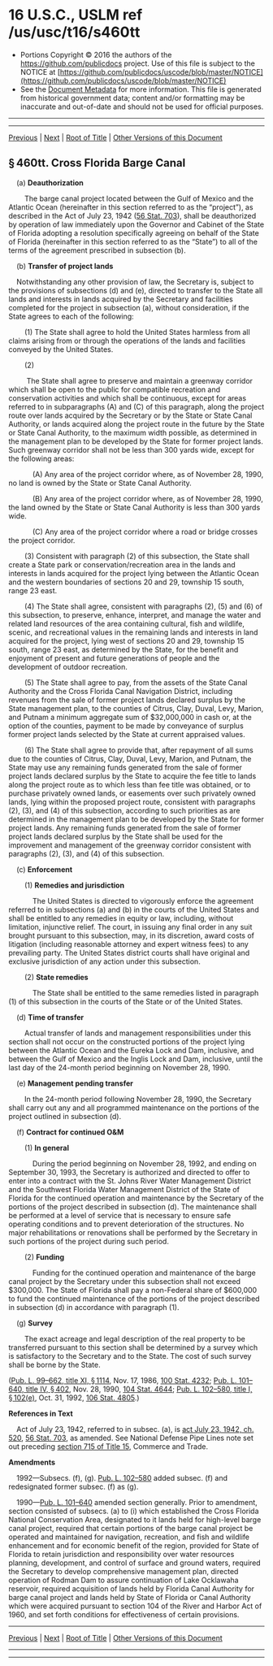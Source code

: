 ---
---

# 16 U.S.C., USLM ref /us/usc/t16/s460tt

* Portions Copyright © 2016 the authors of the https://github.com/publicdocs project.
  Use of this file is subject to the NOTICE at [https://github.com/publicdocs/uscode/blob/master/NOTICE](https://github.com/publicdocs/uscode/blob/master/NOTICE)
* See the [Document Metadata](././../../../../..//README.md) for more information.
  This file is generated from historical government data; content and/or formatting may be inaccurate and out-of-date and should not be used for official purposes.

----------
----------

[Previous](./../../../../..//us/usc/t16/ch1/schCV/m__us_usc_t16_ch1_schCV.md) | [Next](./../../../../..//us/usc/t16/ch1/schCVI/m__us_usc_t16_ch1_schCVI.md) | [Root of Title](./../../../../../) | [Other Versions of this Document](https://publicdocs.github.io/go/links?ns=uslm&ref=%2Fus%2Fusc%2Ft16%2Fs460tt)

## § 460tt. Cross Florida Barge Canal

    (a) __Deauthorization__ 

        The barge canal project located between the Gulf of Mexico and the Atlantic Ocean (hereinafter in this section referred to as the “project”), as described in the Act of July 23, 1942 ([56 Stat. 703][/us/stat/56/703]), shall be deauthorized by operation of law immediately upon the Governor and Cabinet of the State of Florida adopting a resolution specifically agreeing on behalf of the State of Florida (hereinafter in this section referred to as the “State”) to all of the terms of the agreement prescribed in subsection (b).

    (b) __Transfer of project lands__ 

    Notwithstanding any other provision of law, the Secretary is, subject to the provisions of subsections (d) and (e), directed to transfer to the State all lands and interests in lands acquired by the Secretary and facilities completed for the project in subsection (a), without consideration, if the State agrees to each of the following:

        (1) The State shall agree to hold the United States harmless from all claims arising from or through the operations of the lands and facilities conveyed by the United States.

        (2)

         The State shall agree to preserve and maintain a greenway corridor which shall be open to the public for compatible recreation and conservation activities and which shall be continuous, except for areas referred to in subparagraphs (A) and (C) of this paragraph, along the project route over lands acquired by the Secretary or by the State or State Canal Authority, or lands acquired along the project route in the future by the State or State Canal Authority, to the maximum width possible, as determined in the management plan to be developed by the State for former project lands. Such greenway corridor shall not be less than 300 yards wide, except for the following areas:

            (A) Any area of the project corridor where, as of November 28, 1990, no land is owned by the State or State Canal Authority.

            (B) Any area of the project corridor where, as of November 28, 1990, the land owned by the State or State Canal Authority is less than 300 yards wide.

            (C) Any area of the project corridor where a road or bridge crosses the project corridor.

        (3) Consistent with paragraph (2) of this subsection, the State shall create a State park or conservation/recreation area in the lands and interests in lands acquired for the project lying between the Atlantic Ocean and the western boundaries of sections 20 and 29, township 15 south, range 23 east.

        (4) The State shall agree, consistent with paragraphs (2), (5) and (6) of this subsection, to preserve, enhance, interpret, and manage the water and related land resources of the area containing cultural, fish and wildlife, scenic, and recreational values in the remaining lands and interests in land acquired for the project, lying west of sections 20 and 29, township 15 south, range 23 east, as determined by the State, for the benefit and enjoyment of present and future generations of people and the development of outdoor recreation.

        (5) The State shall agree to pay, from the assets of the State Canal Authority and the Cross Florida Canal Navigation District, including revenues from the sale of former project lands declared surplus by the State management plan, to the counties of Citrus, Clay, Duval, Levy, Marion, and Putnam a minimum aggregate sum of $32,000,000 in cash or, at the option of the counties, payment to be made by conveyance of surplus former project lands selected by the State at current appraised values.

        (6) The State shall agree to provide that, after repayment of all sums due to the counties of Citrus, Clay, Duval, Levy, Marion, and Putnam, the State may use any remaining funds generated from the sale of former project lands declared surplus by the State to acquire the fee title to lands along the project route as to which less than fee title was obtained, or to purchase privately owned lands, or easements over such privately owned lands, lying within the proposed project route, consistent with paragraphs (2), (3), and (4) of this subsection, according to such priorities as are determined in the management plan to be developed by the State for former project lands. Any remaining funds generated from the sale of former project lands declared surplus by the State shall be used for the improvement and management of the greenway corridor consistent with paragraphs (2), (3), and (4) of this subsection.

    (c) __Enforcement__ 

        (1) __Remedies and jurisdiction__ 

            The United States is directed to vigorously enforce the agreement referred to in subsections (a) and (b) in the courts of the United States and shall be entitled to any remedies in equity or law, including, without limitation, injunctive relief. The court, in issuing any final order in any suit brought pursuant to this subsection, may, in its discretion, award costs of litigation (including reasonable attorney and expert witness fees) to any prevailing party. The United States district courts shall have original and exclusive jurisdiction of any action under this subsection.

        (2) __State remedies__ 

            The State shall be entitled to the same remedies listed in paragraph (1) of this subsection in the courts of the State or of the United States.

    (d) __Time of transfer__ 

        Actual transfer of lands and management responsibilities under this section shall not occur on the constructed portions of the project lying between the Atlantic Ocean and the Eureka Lock and Dam, inclusive, and between the Gulf of Mexico and the Inglis Lock and Dam, inclusive, until the last day of the 24-month period beginning on November 28, 1990.

    (e) __Management pending transfer__ 

        In the 24-month period following November 28, 1990, the Secretary shall carry out any and all programmed maintenance on the portions of the project outlined in subsection (d).

    (f) __Contract for continued O&M__ 

        (1) __In general__ 

            During the period beginning on November 28, 1992, and ending on September 30, 1993, the Secretary is authorized and directed to offer to enter into a contract with the St. Johns River Water Management District and the Southwest Florida Water Management District of the State of Florida for the continued operation and maintenance by the Secretary of the portions of the project described in subsection (d). The maintenance shall be performed at a level of service that is necessary to ensure safe operating conditions and to prevent deterioration of the structures. No major rehabilitations or renovations shall be performed by the Secretary in such portions of the project during such period.

        (2) __Funding__ 

            Funding for the continued operation and maintenance of the barge canal project by the Secretary under this subsection shall not exceed $300,000. The State of Florida shall pay a non-Federal share of $600,000 to fund the continued maintenance of the portions of the project described in subsection (d) in accordance with paragraph (1).

    (g) __Survey__ 

        The exact acreage and legal description of the real property to be transferred pursuant to this section shall be determined by a survey which is satisfactory to the Secretary and to the State. The cost of such survey shall be borne by the State.

([Pub. L. 99–662, title XI, § 1114][/us/pl/99/662/s1114], Nov. 17, 1986, [100 Stat. 4232][/us/stat/100/4232]; [Pub. L. 101–640, title IV, § 402][/us/pl/101/640/s402], Nov. 28, 1990, [104 Stat. 4644][/us/stat/104/4644]; [Pub. L. 102–580, title I, § 102(e)][/us/pl/102/580/s102/e], Oct. 31, 1992, [106 Stat. 4805][/us/stat/106/4805].)

 __References in Text__ 

    Act of July 23, 1942, referred to in subsec. (a), is [act July 23, 1942, ch. 520][/us/act/1942-07-23/ch520], [56 Stat. 703][/us/stat/56/703], as amended. See National Defense Pipe Lines note set out preceding [section 715 of Title 15][/us/usc/t15/s715], Commerce and Trade.

 __Amendments__ 

    1992—Subsecs. (f), (g). [Pub. L. 102–580][/us/pl/102/580] added subsec. (f) and redesignated former subsec. (f) as (g).

    1990—[Pub. L. 101–640][/us/pl/101/640] amended section generally. Prior to amendment, section consisted of subsecs. (a) to (i) which established the Cross Florida National Conservation Area, designated to it lands held for high-level barge canal project, required that certain portions of the barge canal project be operated and maintained for navigation, recreation, and fish and wildlife enhancement and for economic benefit of the region, provided for State of Florida to retain jurisdiction and responsibility over water resources planning, development, and control of surface and ground waters, required the Secretary to develop comprehensive management plan, directed operation of Rodman Dam to assure continuation of Lake Ocklawaha reservoir, required acquisition of lands held by Florida Canal Authority for barge canal project and lands held by State of Florida or Canal Authority which were acquired pursuant to section 104 of the River and Harbor Act of 1960, and set forth conditions for effectiveness of certain provisions.

----------

[Previous](./../../../../..//us/usc/t16/ch1/schCV/m__us_usc_t16_ch1_schCV.md) | [Next](./../../../../..//us/usc/t16/ch1/schCVI/m__us_usc_t16_ch1_schCVI.md) | [Root of Title](./../../../../../) | [Other Versions of this Document](https://publicdocs.github.io/go/links?ns=uslm&ref=%2Fus%2Fusc%2Ft16%2Fs460tt)

----------
----------

[/us/stat/56/703]: https://publicdocs.github.io/go/links?ns=uslm&ref=%2Fus%2Fstat%2F56%2F703
[/us/pl/99/662/s1114]: https://publicdocs.github.io/go/links?ns=uslm&ref=%2Fus%2Fpl%2F99%2F662%2Fs1114
[/us/stat/100/4232]: https://publicdocs.github.io/go/links?ns=uslm&ref=%2Fus%2Fstat%2F100%2F4232
[/us/pl/101/640/s402]: https://publicdocs.github.io/go/links?ns=uslm&ref=%2Fus%2Fpl%2F101%2F640%2Fs402
[/us/stat/104/4644]: https://publicdocs.github.io/go/links?ns=uslm&ref=%2Fus%2Fstat%2F104%2F4644
[/us/pl/102/580/s102/e]: https://publicdocs.github.io/go/links?ns=uslm&ref=%2Fus%2Fpl%2F102%2F580%2Fs102%2Fe
[/us/stat/106/4805]: https://publicdocs.github.io/go/links?ns=uslm&ref=%2Fus%2Fstat%2F106%2F4805
[/us/act/1942-07-23/ch520]: https://publicdocs.github.io/go/links?ns=uslm&ref=%2Fus%2Fact%2F1942-07-23%2Fch520
[/us/stat/56/703]: https://publicdocs.github.io/go/links?ns=uslm&ref=%2Fus%2Fstat%2F56%2F703
[/us/usc/t15/s715]: https://publicdocs.github.io/go/links?ns=uslm&ref=%2Fus%2Fusc%2Ft15%2Fs715
[/us/pl/102/580]: https://publicdocs.github.io/go/links?ns=uslm&ref=%2Fus%2Fpl%2F102%2F580
[/us/pl/101/640]: https://publicdocs.github.io/go/links?ns=uslm&ref=%2Fus%2Fpl%2F101%2F640



